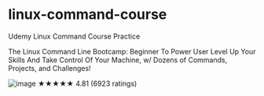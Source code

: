 # linux-command-course
Udemy Linux Command Course Practice


The Linux Command Line Bootcamp: Beginner To Power User
Level Up Your Skills And Take Control Of Your Machine, w/ Dozens of Commands, Projects, and Challenges!

![image](https://github.com/CholongPak/linux-command-course/assets/113140296/871dfca0-b45e-4bdb-ae3e-a956b93b8690)
★★★★★ 4.81 (6923 ratings)
